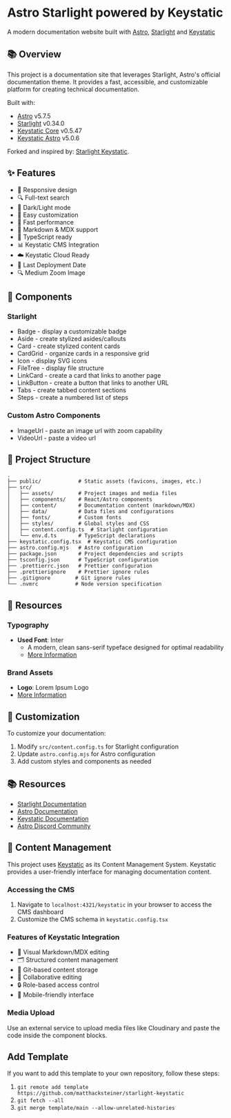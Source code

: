 # Astro Starlight powered by Keystatic

A modern documentation website built with [Astro](https://astro.build),
[Starlight](https://starlight.astro.build) and
[Keystatic](https://keystatic.com)

## 📚 Overview

This project is a documentation site that leverages Starlight, Astro's official
documentation theme. It provides a fast, accessible, and customizable platform
for creating technical documentation.

Built with:

- [Astro](https://astro.build) v5.7.5
- [Starlight](https://starlight.astro.build) v0.34.0
- [Keystatic Core](https://keystatic.com) v0.5.47
- [Keystatic Astro](https://keystatic.com) v5.0.6

Forked and inspired by:
[Starlight Keystatic](https://github.com/jordangeizer/starlight-keystatic).

## ✨ Features

- 📱 Responsive design
- 🔍 Full-text search
- 🌙 Dark/Light mode
- 🎨 Easy customization
- 🚀 Fast performance
- 📝 Markdown & MDX support
- 🔧 TypeScript ready
- 📊 Keystatic CMS Integration
- ☁️ Keystatic Cloud Ready
- 📅 Last Deployment Date
- 🔍 Medium Zoom Image

## 🧩 Components

### Starlight

- Badge - display a customizable badge
- Aside - create stylized asides/callouts
- Card - create stylized content cards
- CardGrid - organize cards in a responsive grid
- Icon - display SVG icons
- FileTree - display file structure
- LinkCard - create a card that links to another page
- LinkButton - create a button that links to another URL
- Tabs - create tabbed content sections
- Steps - create a numbered list of steps

### Custom Astro Components

- ImageUrl - paste an image url with zoom capability
- VideoUrl - paste a video url

## 🚀 Project Structure

```
.
├── public/            # Static assets (favicons, images, etc.)
├── src/
│   ├── assets/        # Project images and media files
│   ├── components/    # React/Astro components
│   ├── content/       # Documentation content (markdown/MDX)
│   ├── data/          # Data files and configurations
│   ├── fonts/         # Custom fonts
│   ├── styles/        # Global styles and CSS
│   ├── content.config.ts  # Starlight configuration
│   └── env.d.ts       # TypeScript declarations
├── keystatic.config.tsx  # Keystatic CMS configuration
├── astro.config.mjs   # Astro configuration
├── package.json       # Project dependencies and scripts
├── tsconfig.json      # TypeScript configuration
├── .prettierrc.json   # Prettier configuration
├── .prettierignore    # Prettier ignore rules
├── .gitignore        # Git ignore rules
└── .nvmrc            # Node version specification
```

## 🎨 Resources

### Typography

- **Used Font**: Inter
  - A modern, clean sans-serif typeface designed for optimal readability
  - [More Information](https://fonts.google.com/specimen/Inter)

### Brand Assets

- **Logo**: Lorem Ipsum Logo
- [More Information](https://logoipsum.com)

## 🎨 Customization

To customize your documentation:

1. Modify `src/content.config.ts` for Starlight configuration
2. Update `astro.config.mjs` for Astro configuration
3. Add custom styles and components as needed

## 📚 Resources

- [Starlight Documentation](https://starlight.astro.build/)
- [Astro Documentation](https://docs.astro.build)
- [Keystatic Documentation](https://keystatic.com/docs)
- [Astro Discord Community](https://astro.build/chat)

## 📝 Content Management

This project uses [Keystatic](https://keystatic.com) as its Content Management
System. Keystatic provides a user-friendly interface for managing documentation
content.

### Accessing the CMS

1. Navigate to `localhost:4321/keystatic` in your browser to access the CMS
   dashboard
2. Customize the CMS schema in `keystatic.config.tsx`

### Features of Keystatic Integration

- 📝 Visual Markdown/MDX editing
- 🗂️ Structured content management
- 🔄 Git-based content storage
- 👥 Collaborative editing
- 🔒 Role-based access control
- 📱 Mobile-friendly interface

### Media Upload

Use an external service to upload media files like Cloudinary and paste the code
inside the component blocks.

## Add Template

If you want to add this template to your own repository, follow these steps:

1. `git remote add template https://github.com/matthacksteiner/starlight-keystatic`
2. `git fetch --all`
3. `git merge template/main --allow-unrelated-histories`
